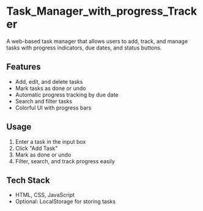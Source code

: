 # Task_Manager_with_progress_Tracker
A web-based task manager that allows users to add, track, and manage tasks with progress indicators, due dates, and status buttons.

## Features
- Add, edit, and delete tasks
- Mark tasks as done or undo
- Automatic progress tracking by due date
- Search and filter tasks
- Colorful UI with progress bars

## Usage
1. Enter a task in the input box
2. Click "Add Task"
3. Mark as done or undo
4. Filter, search, and track progress easily

## Tech Stack
- HTML, CSS, JavaScript
- Optional: LocalStorage for storing tasks

